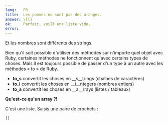 ```yaml
---
lang:   FR
title:  Les pommes ne sont pas des oranges.
answer: \[\]
ok:     Parfait, voilà une liste vide.
error:
---
```


Et les nombres sont différents des strings.

Bien qu'il soit possible d'utiliser des méthodes sur n'importe quel
objet avec Ruby, certaines méthodes ne fonctionnent qu'avec certains
types de choses. Mais il est toujours possible de passer d'un type à un
autre avec les méthodes « to » de Ruby.

- __to_s__ convertit les choses en __s__trings (chaînes de caractères)
- __to_i__ convertit les choses en __i__ntegers (nombres entiers)
- __to_a__ convertit les choses en __a__rrays (listes / tableaux)

__Qu'est-ce qu'un array ?!__

C'est une liste. Saisis une paire de crochets :

    []
